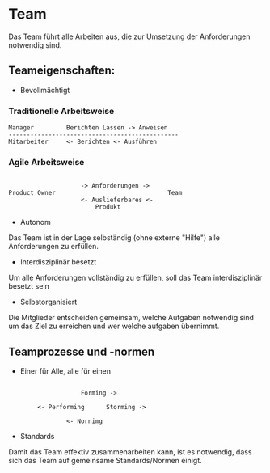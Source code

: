 # Team

Das Team führt alle Arbeiten аus, die zur Umsetzung der Anforderungen notwendig sind.

## Teameigenschaften:

- Bevollmächtigt

### Traditionelle Arbeitsweise

```
Manager         Berichten Lassen -> Anweisen
-----------------------------------------------
Mitarbeiter     <- Berichten <- Ausführen
```

### Agile Arbeitsweise
```

                    -> Anforderungen ->
Product Owner                               Team
                    <- Auslieferbares <-
                        Produkt
```

- Autonom

Das Team ist in der Lage selbständig (ohne externe "Hilfe") alle Anforderungen zu erfüllen.

- Interdisziplinär besetzt

Um alle Anforderungen vollständig zu erfüllen, soll das Team interdisziplinär besetzt sein

- Selbstorganisiert

Die Mitglieder entscheiden gemeinsam, welche Aufgaben notwendig sind um das Ziel zu erreichen und wer welche aufgaben übernimmt.


## Teamprozesse und -normen

- Einer für Alle, alle für einen
```

                    Forming ->

        <- Performing      Storming ->

                <- Nornimg
```
- Standards

Damit das Team effektiv zusammenarbeiten kann, ist es notwendig, dass sich das Team auf gemeinsame Standards/Normen einigt.